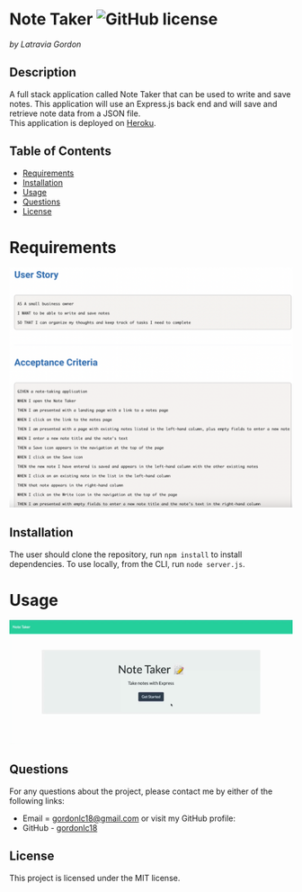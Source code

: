# Note Taker ![GitHub license](https://img.shields.io/badge/license-MIT-blue.svg)

_by Latravia Gordon_</br>

## Description

A full stack application called Note Taker that can be used to write and save notes. This application will use an Express.js back end and will save and retrieve note data from a JSON file. </br> This application is deployed on [Heroku](https://aqueous-everglades-46355.herokuapp.com/).

## Table of Contents

- [Requirements](#requirements)
- [Installation](#installation)
- [Usage](#usage)
  <!-- - [Screenshot](#screenshot) -->
  <!-- - [Tests](#tests) -->
- [Questions](#questions)
- [License](#license)

# Requirements

![User Story and Acceptance Criteria](./public/assets/images/userStory.jpeg)

## Installation

The user should clone the repository, run `npm install` to install dependencies. To use locally, from the CLI, run `node server.js`.

# Usage

![noteTaker](./public/assets/images/noteTaker.gif)

<!-- [Video Demo]() -->

<!-- # Screenshot -->

<!-- ## Tests -->

## Questions

For any questions about the project, please contact me by either of the following links:

- Email = gordonlc18@gmail.com
  or visit my GitHub profile:
- GitHub - [gordonlc18](https://github.com/gordonlc18)

## License

This project is licensed under the MIT license.
